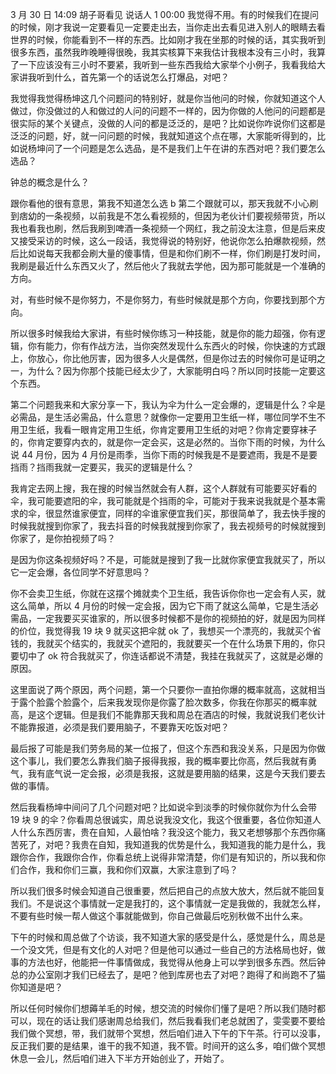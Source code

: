 3 月 30 日 14:09 胡子哥看见
说话人 1 00:00
我觉得不用。有的时候我们在提问的时候，刚才我说一定要看见一定要走出去，当你走出去看见进入别人的眼睛去看世界的时候，你能看到不一样的东西。比如刚才我在坐那的时候的话，其实我听到很多东西，虽然我昨晚睡得很晚，我其实核算下来我估计我根本没有三小时，我算了一下应该没有三小时不要紧，我听到一些东西我给大家举个小例子，我看我给大家讲我听到什么，首先第一个的话说怎么打爆品，对吧？

我觉得我觉得杨坤这几个问题问的特别好，就是你当他问的时候，你就知道这个人做过，你没做过的人和做过的人问的问题不一样的，因为你做的人他问的问题都是很实际的某个关键点，没做的人问的都是泛泛的，是吧？比如说你咋说你们这都是泛泛的问题，好，就一问问题的时候，我就知道这个点在哪，大家能听得到的，比如说杨坤问了一个问题是怎么选品，是不是我们上午在讲的东西对吧？我们要怎么选品？

钟总的概念是什么？

跟你看他的很有意思，第我不知道怎么选 b 第二个跟就可以，那天我就不小心刷到痞幼的一条视频，以前我是不怎么看视频的，但因为老伙计们要视频带货，所以我也看我也刷，然后我刷到啤酒一条视频一个网红，我之前没太注意，但是后来皮又接受采访的时候，这么一段话，我觉得说的特别好，他说你怎么拍爆款视频，然后比如说每天我都会刷大量的傻事情，但是和你们刷不一样，你们刷是打发时间，我刷是最近什么东西又火了，然后他火了我就去学他，因为那可能就是一个准确的方向。

对，有些时候不是你努力，不是你努力，有些时候就是那个方向，你要找到那个方向。

所以很多时候我给大家讲，有些时候你练习一种技能，就是你的能力超强，你有逻辑，你有能力，你有作战方法，当你突然发现什么东西火的时候，你快速的方式跟上，你放心，你比他厉害，因为很多人火是偶然，但是你过去的时候你可是证明之一，为什么？因为你那个技能已经太少了，大家能明白吗？所以同时技能一定要这个东西。

第二个问题我来和大家分享一下，我认为伞为什么一定会爆的，逻辑是什么？伞是必需品，是生活必需品，什么意思？就像你一定要用卫生纸一样，哪位同学不生不用卫生纸，我看一眼肯定用卫生纸，你肯定要用卫生纸的对吧？你肯定要穿袜子的，你肯定要穿内衣的，就是你一定会买，这是必然的。当你下雨的时候，为什么说 44 月份，因为 4 月份是雨季，当你下雨的时候我是不是要遮雨，我是不是要挡雨？挡雨我就一定要买，我买的逻辑是什么？

我肯定去网上搜，我在搜的时候当然就会有人群，这个人群就有可能要买好看的伞，我可能要遮阳的伞，我可能就是个挡雨的伞，可能对于我来说我就是个基本需求的伞，很显然谁家便宜，同样的伞谁家便宜我们买，那很简单了，我去快手搜的时候我就搜到你家了，我去抖音的时候我就搜到你家了，我去视频号的时候就搜到你家了，是你拍视频了吗？

是因为你这条视频好吗？不是，可能就是搜到了我一比就你家便宜我就买了，所以它一定会爆，各位同学不好意思吗？

你不会卖卫生纸，你就在这摆个摊就卖个卫生纸，我告诉你你也一定会有人买，就这么简单，所以 4 月份的时候一定会报，因为它下雨了就这么简单，它是生活必需品，一定我要买买谁家的，所以很多时候都不是你的视频拍的好，就是因为同样的价位，我觉得我 19 块 9 就买这把伞就 ok 了，我想买一个漂亮的，我就买个省钱的，我就买个结实的，我就买个遮阳的，我就要买一个在什么场景下用的，你只要切中了 ok 符合我就买了，你连话都说不清楚，我挂在我就买了，这就是必爆的原因。

这里面说了两个原因，两个问题，第一个只要你一直拍你爆的概率就高，这就相当于露个脸露个脸露个，后来我发现你是你露了脸次数多，你我在你那买的概率就高，是这个逻辑。但是我们不能靠那天我和周总在酒店的时候，我就说我们老伙计不能靠报道，必须是我们要用脑子，不要靠天吃饭对吧？

最后报了可能是我们劳务局的某一位报了，但这个东西和我没关系，只是因为你做这个事儿，我们要怎么靠我们脑子报得我报，我的概率要比你高，然后我就有勇气，我有底气说一定会报，必须是我报，这就是要用脑的结果，这是今天我们要去做的事情。

然后我看杨坤中间问了几个问题对吧？比如说伞到淡季的时候你就你为什么会带 19 块 9 的伞？你看周总很诚实，周总说我没文化，我这个很重要，各位你知道人人什么东西厉害，贵在自知，人最怕啥？我没这个能力，我又老想够那个东西你痛苦死了，对吧？我贵在自知，我知道我的优势是什么，我知道我的能力是什么，我跟你合作，我跟你合作，你看总统上说得非常清楚，你们是有知识的，所以我和你们合作，我和你们三赢，我和你们双赢，大家注意到了吗？

所以我们很多时候会知道自己很重要，然后把自己的点放大放大，然后就不能回复我们。不是说这个事情就一定是我打的，这个事情就一定是我做的，我就怎么样，不要有些时候一帮人做这个事就能做到，你自己做最后吃别秋做不出什么来。

下午的时候和周总做了个访谈，我不知道大家的感受是什么，感觉是什么，周总是一个没文凭，但是有文化的人对吧？但是他可以通过一些自己的方法格局也好，做事的方法也好，他能把一件事情做成，我觉得从他身上可以学到很多东西。然后钟总的办公室刚才我们已经去了，是吧？他到库房也去了对吧？跑得了和尚跑不了猫你知道是吧？

所以任何时候你们想薅羊毛的时候，想交流的时候你们懂了是吧？所以我们随时都可以，现在的话让我们感谢周总给我们，然后我看我们老总就困了，雯雯要不要给我们做个冥想，带，我们就带个冥想，然后咱们进入下午的下午茶。行可以没事，反正我们要的是结果，谁干的我不知道，我不管。时间开的这么多，咱们做个冥想休息一会儿，然后咱们进入下半方开始创业了，开始了。
